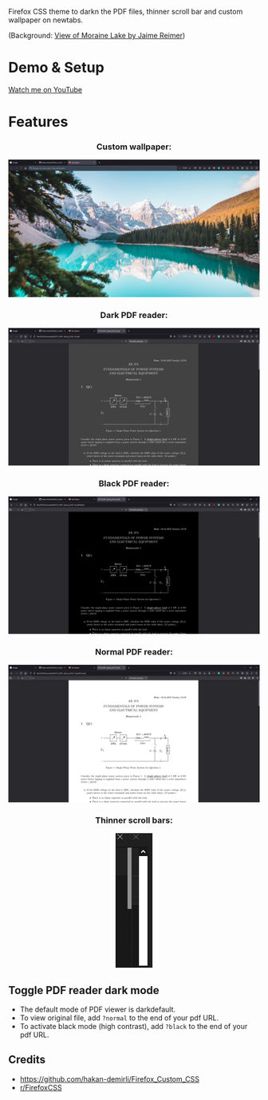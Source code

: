 

Firefox CSS theme to darkn the PDF files, thinner scroll bar and custom wallpaper on newtabs.

(Background: [View of Moraine Lake by Jaime Reimer](https://www.pexels.com/photo/beautiful-view-of-moraine-lake-2662116/))

# Demo & Setup
[Watch me on YouTube](https://youtu.be/SbcpgtgFYNU)

# Features

<div align="center">

### Custom wallpaper:  
 ![alt text](pics/newtab.png)

### Dark PDF reader:  
 ![alt text](pics/dark.png)

### Black PDF reader:  
 ![alt text](pics/black.png)

### Normal PDF reader:  
 ![alt text](pics/normal.png)

### Thinner scroll bars:  
 ![alt text](pics/scroll_bar.png)

 </div>


## Toggle PDF reader dark mode
- The default mode of PDF viewer is darkdefault. 
- To view original file, add ```?normal``` to the end of your pdf URL.
- To activate black mode (high contrast), add ```?black``` to the end of your pdf URL.

## Credits
  - https://github.com/hakan-demirli/Firefox_Custom_CSS
  - [r/FirefoxCSS](https://www.reddit.com/r/FirefoxCSS/)